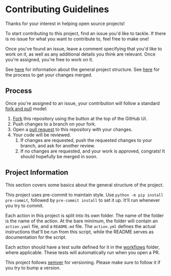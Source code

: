 # Contributing Guidelines
Thanks for your interest in helping open source projects!

To start contributing to this project, find an issue you'd like to tackle.
If there is no issue for what you want to contribute to, feel free to make one!

Once you've found an issue, leave a comment specifying that you'd like to work on it,
as well as any additional details you think are relevant.
Once you're assigned, you're free to work on it.

See [here](#project-information) for information about the general project structure.
See [here](#process) for the process to get your changes merged.


## Process
Once you're assigned to an issue, your contribution will follow a
standard [fork and pull][fork-pull] model:
1. [Fork][fork] this repository using the button at the top of the GitHub UI.
2. Push changes to a branch on your fork.
3. Open a [pull request][pr] to this repository with your changes.
4. Your code will be reviewed.
    1. If changes are requested, push the requested changes to your branch, and ask for another review.
    2. If no changes are requested, and your work is approved, congrats! It should hopefully be merged in soon.


## Project Information
This section covers some basics about the general structure of the project.

This project uses pre-commit to maintain style. Use `python -m pip install pre-commit`,
followed by `pre-commit install` to set it up.  It'll run whenever you try to commit.


Each action in this project is split into its own folder.
The name of the folder is the name of the action.
At the bare minimum, the folder will contain an `action.yaml` file, and a `README.md` file.
The `action.yml` defines the actual instructions that'll be run from this script,
while the README serves as documentation for the script.


Each action should have a test suite defined for it in the [workflows](./workflows) folder,
where applicable. These tests will automatically run when you open a PR.

This project follows [semver][semver] for versioning.
Please make sure to follow it if you try to bump a version.



[fork-pull]: https://docs.github.com/en/github/collaborating-with-pull-requests/getting-started/about-collaborative-development-models#fork-and-pull-model
[fork]: https://docs.github.com/en/get-started/quickstart/fork-a-repo
[pr]: https://docs.github.com/en/github/collaborating-with-pull-requests/proposing-changes-to-your-work-with-pull-requests/creating-a-pull-request-from-a-fork
[semver]: https://semver.org/
